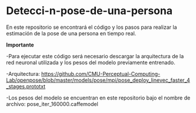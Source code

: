 # Detecci-n-pose-de-una-persona
En este repositorio se encontrará el código y los pasos para realizar la estimación de la pose de una persona en tiempo real.


**Importante** 

-Para ejecutar este código será necesario descargar la arquitectura de la red neuronal utilizada y los pesos del modelo previamente entrenado.

  -Arquitectura: https://github.com/CMU-Perceptual-Computing-Lab/openpose/blob/master/models/pose/mpi/pose_deploy_linevec_faster_4_stages.prototxt

  -Los pesos del modelo se encuentran en este repositorio bajo el nombre de archivo: pose_iter_160000.caffemodel
